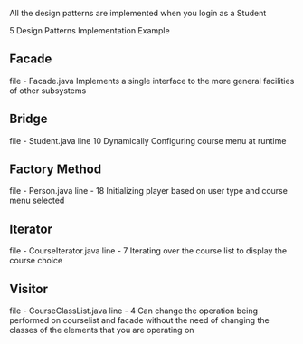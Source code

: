 All the design patterns are implemented when you login as a Student

5 Design Patterns Implementation Example

## Facade

file - Facade.java
Implements a single interface to the more general facilities of other subsystems

## Bridge

file - Student.java
line 10
Dynamically Configuring course menu at runtime

## Factory Method

file - Person.java
line - 18
Initializing player based on user type and course menu selected

## Iterator

file - CourseIterator.java
line - 7
Iterating over the course list to display the course choice

## Visitor

file - CourseClassList.java
line - 4
Can change the operation being performed on courselist and facade without the need of changing the classes of the elements that you are operating on
